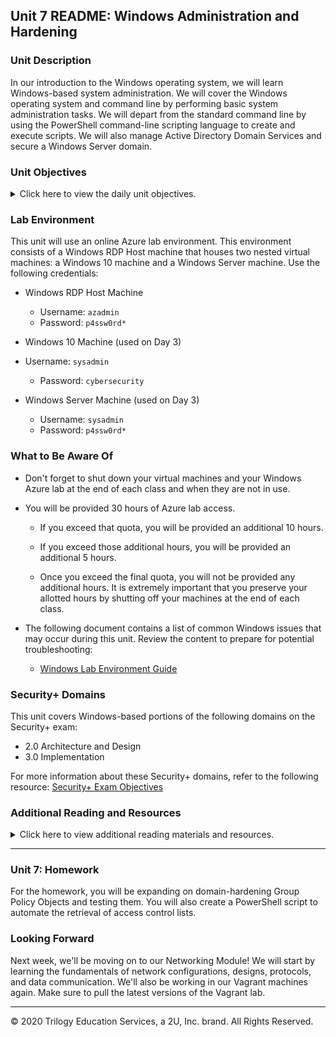 ## Unit 7 README: Windows Administration and Hardening

### Unit Description

In our introduction to the Windows operating system, we will learn Windows-based system administration. We will cover the Windows operating system and command line by performing basic system administration tasks. We will depart from the standard command line by using the PowerShell command-line scripting language to create and execute scripts. We will also manage Active Directory Domain Services and secure a Windows Server domain.

### Unit Objectives

<details>
    <summary>Click here to view the daily unit objectives.</summary>

  <br>

- **Day 1:** Introduction to Windows and CMD

    - Leverage the Windows Command Prompt (CMD) to navigate and manage directories and files.
    - Use `wmic` and Task Manager to manage processes and retrieve system info.
    - Create, manage, and view user information using the command-line tool `net`.
    - Manage password policies using `gpedit`.
    - Optionally, schedule tasks using Task Scheduler.

- **Day 2:** PowerShell Scripting
    - Use basic PowerShell cmdlets to navigate Windows and manage directories and files.
    - Use PowerShell pipelines to retrieve Windows system event logs.
    - Combine various shell-scripting concepts such as cmdlets, parameters, piping, conditions, and importing files with data structures.

- **Day 3:** Windows Active Directory Domain Services

    - Explain how Active Directory is used to manage enterprise-scale environments.
    - Define domain controllers as servers that manage AD authentication and authorization.
    - Use Active Directory tools to create organizational units, users, and groups.
    - Create and link Group Policy Objects that enforce domain-hardening policies.

</details>


### Lab Environment

This unit will use an online Azure lab environment. This environment consists of a Windows RDP Host machine that houses two nested virtual machines: a Windows 10 machine and a Windows Server machine. Use the following credentials:

- Windows RDP Host Machine

   - Username: `azadmin`
   - Password: `p4ssw0rd*`

- Windows 10 Machine (used on Day 3)
- Username: `sysadmin`
   - Password: `cybersecurity`

- Windows Server Machine (used on Day 3)

   - Username: `sysadmin`
   - Password: `p4ssw0rd*`

### What to Be Aware Of

- Don't forget to shut down your virtual machines and your Windows Azure lab at the end of each class and when they are not in use.

- You will be provided 30 hours of Azure lab access.

    - If you exceed that quota, you will be provided an additional 10 hours.

    - If you exceed those additional hours, you will be provided an additional 5 hours.

    - Once you exceed the final quota, you will not be provided any additional hours. It is extremely important that you preserve your allotted hours by shutting off your machines at the end of each class.


- The following document contains a list of common Windows issues that may occur during this unit. Review the content to prepare for potential troubleshooting:

    - [Windows Lab Environment Guide](https://docs.google.com/document/d/18Mz12q82nhxkypVRdIVgIqsLeNG1oCQj_TPsFJ3RgGk/edit)

### Security+ Domains

This unit covers Windows-based portions of the following domains on the Security+ exam:

- 2.0 Architecture and Design
- 3.0 Implementation

For more information about these Security+ domains, refer to the following resource: [Security+ Exam Objectives](https://comptiacdn.azureedge.net/webcontent/docs/default-source/exam-objectives/comptia-security-sy0-601-exam-objectives-(2-0).pdf?sfvrsn=8c5889ff_2)


### Additional Reading and Resources

<details>
<summary> Click here to view additional reading materials and resources. </summary>
</br>

These resources are provided as optional, recommended resources to expand on and solidify the concepts covered in this unit.

- **Day 1 Resources**

 - [SANS - Windows Command Line Cheat Sheet](https://www.sans.org/security-resources/sec560/windows_command_line_sheet_v1.pdf)

 - [HowToGeek: Task Manager Guide](https://www.howtogeek.com/405806/windows-task-manager-the-complete-guide/)

 - [SS64: Windows Environment Variables](https://ss64.com/nt/syntax-variables.html)

 - [SS64: Command-line Overview of wmic](https://ss64.com/nt/wmic.html)

 - [Digital Trends: 32-bit vs 64-bit](https://www.digitaltrends.com/computing/32-bit-vs-64-bit-operating-systems/)

 - [Microsoft | Docs: wmic](https://docs.microsoft.com/en-us/windows/win32/wmisdk/wmic)

 - [Digital Citizen: Net User Commands](https://www.digitalcitizen.life/how-generate-list-all-user-accounts-found-windows)

 - [wikiHow: How to Add Users from CMD](https://www.wikihow.com/Add-Users-from-CMD)

 - [Microsoft | Docs: Windows Release Information](https://docs.microsoft.com/en-us/windows/release-information/)

 - [Microsoft | Docs: net user](https://docs.microsoft.com/en-us/previous-versions/windows/it-pro/windows-server-2012-r2-and-2012/cc771865(v=ws.11))

 - [Microsoft | Docs: net localgroup](https://docs.microsoft.com/en-us/previous-versions/windows/it-pro/windows-server-2012-r2-and-2012/cc725622(v=ws.11))

 - [Microsoft | Support: Microsoft's net accounts documentation](https://support.microsoft.com/en-us/help/556003#:~:text=The%20%E2%80%9CNet%20Accounts%E2%80%9D%20command%20is,only%20used%20on%20local%20computer.)

 - [Microsoft | Docs: Security Identifiers](https://docs.microsoft.com/en-us/windows/win32/secauthz/security-identifiers)

- **Day 2 Resources**

  - [Microsoft | Docs: PowerShell Cmdlet Overview](https://docs.microsoft.com/en-us/powershell/scripting/developer/cmdlet/cmdlet-overview?view=powershell-7)

  - [SS64: PowerShell Parameters](https://ss64.com/ps/syntax-args.html)

  - [Microsoft | Docs: PowerShell Pipelines](https://docs.microsoft.com/en-us/powershell/module/microsoft.powershell.core/about/about_pipelines?view=powershell-7)

  - [Chocolatey.org: Why Chocolatey?](https://chocolatey.org/why-chocolatey)

  - [Chocolatey.org: How to Use Chocolatey](https://chocolatey.org/courses/getting-started/how-to-use)

  - [Chocolatey.org: Choco Uninstall](https://chocolatey.org/docs/commands-uninstall)

  - [Whatis.com: Circular Logging](https://whatis.techtarget.com/definition/circular-logging#:~:text=Circular%20logging%20is%20a%20method,limit%20on%20the%20hard%20disk)

- **Day 3 Resources**

  - [Microsoft | Docs: Active Directory Domain Services](https://docs.microsoft.com/en-us/windows-server/identity/ad-ds/get-started/virtual-dc/active-directory-domain-services-overview)

  - [Microsoft | Docs: Creating Active Directory Users](https://docs.microsoft.com/en-us/windows/win32/ad/creating-a-user)

  - [Microsoft | Docs: Creating Organizational Units](https://docs.microsoft.com/en-us/previous-versions/windows/desktop/adam/creating-organizational-units)

  - [Microsoft | Docs: Active Directory Security Groups](https://docs.microsoft.com/en-us/windows/security/identity-protection/access-control/active-directory-security-groups)

  - [Microsoft | Docs: Creating GPOs](https://docs.microsoft.com/en-us/windows/security/threat-protection/windows-firewall/create-a-group-policy-object)

  - [Petri.com: Create and Link Group Policy Object](https://petri.com/how-to-create-and-link-a-group-policy-object-in-active-directory)

- **Homework Resources**

  - [Microsoft | Docs: Access Control Lists](https://docs.microsoft.com/en-us/windows/win32/secauthz/access-control-lists)

</details>

---

### Unit 7: Homework

For the homework, you will be expanding on domain-hardening Group Policy Objects and testing them. You will also create a PowerShell script to automate the retrieval of access control lists. 

### Looking Forward

Next week, we'll be moving on to our Networking Module! We will start by learning the fundamentals of network configurations, designs, protocols, and data communication. We'll also be working in our Vagrant machines again. Make sure to pull the latest versions of the Vagrant lab.


---


© 2020 Trilogy Education Services, a 2U, Inc. brand. All Rights Reserved.    
